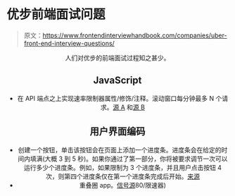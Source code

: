 # 优步前端面试问题

> 原文：<https://www.frontendinterviewhandbook.com/companies/uber-front-end-interview-questions/>

<header>

人们对优步的前端面试过程知之甚少。

## JavaScript[](#javascript "Direct link to heading")

*   在 API 端点之上实现速率限制器属性/修饰/注释。滚动窗口每分钟最多 N 个请求。[源 A](https://leetcode.com/discuss/interview-question/2409192/Uber-or-Phone-Screen-or-Senior-Front-End-Engineer) 和[源 B](https://leetcode.com/discuss/interview-question/124880/Rate-Limiter)

## 用户界面编码[](#user-interface-coding "Direct link to heading")

*   创建一个按钮，单击该按钮会在页面上添加一个进度条。进度条会在给定的时间内填满(大概 3 到 5 秒)。如果你通过了第一部分，你将被要求调节一次可以运行多少个进度条。例如，如果限制为 3 个进度条，并且用户点击按钮 4 次，则第四个进度条仅在第一个进度条完成后开始。[来源](https://leetcode.com/discuss/interview-question/1064199/uber-front-end-phone-screen-reject)
*   重叠圈 app。[信号源](https://leetcode.com/discuss/interview-question/1784074/Uber-or-Phone-or-Overlapping-circles-app-or-Reject)80/限速器)

</header>
